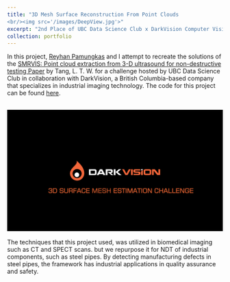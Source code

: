 ```yaml
---
title: "3D Mesh Surface Reconstruction From Point Clouds
<br/><img src='/images/DeepView.jpg'>"
excerpt: "2nd Place of UBC Data Science Club x DarkVision Computer Vision Hackathon"
collection: portfolio
---
```


In this project, [Reyhan Pamungkas](https://github.com/adhgn) and I attempt to recreate the solutions of the [SMRVIS: Point cloud extraction from 3-D ultrasound for non-destructive testing Paper](https://www.researchgate.net/publication/371414251_SMRVIS_Point_cloud_extraction_from_3-D_ultrasound_for_non-destructive_testing) by Tang, L. T. W. for a challenge hosted by UBC Data Science Club in collaboration with DarkVision, a British Columbia-based company that specializes in industrial imaging technology. The code for this project can be found [here](https://github.com/ShawnGabriel/3D-Mesh-Reconstruction-From-Point-Clouds).

<br/><img src='/images/DarkVision.png'>

The techniques that this project used, was utilized in biomedical imaging such as CT and SPECT scans. but we repurpose it for NDT of industrial components, such as steel pipes. By detecting manufacturing defects in steel pipes, the framework has industrial applications in quality assurance and safety.
